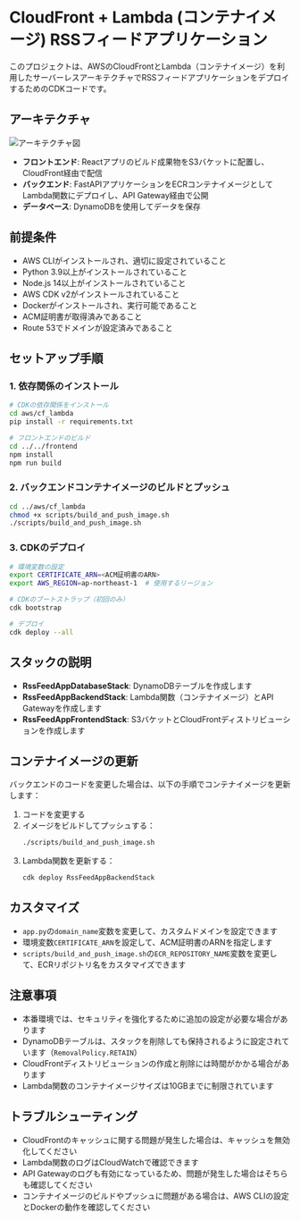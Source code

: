 # CloudFront + Lambda (コンテナイメージ) RSSフィードアプリケーション

このプロジェクトは、AWSのCloudFrontとLambda（コンテナイメージ）を利用したサーバーレスアーキテクチャでRSSフィードアプリケーションをデプロイするためのCDKコードです。

## アーキテクチャ

![アーキテクチャ図](architecture.png)

- **フロントエンド**: Reactアプリのビルド成果物をS3バケットに配置し、CloudFront経由で配信
- **バックエンド**: FastAPIアプリケーションをECRコンテナイメージとしてLambda関数にデプロイし、API Gateway経由で公開
- **データベース**: DynamoDBを使用してデータを保存

## 前提条件

- AWS CLIがインストールされ、適切に設定されていること
- Python 3.9以上がインストールされていること
- Node.js 14以上がインストールされていること
- AWS CDK v2がインストールされていること
- Dockerがインストールされ、実行可能であること
- ACM証明書が取得済みであること
- Route 53でドメインが設定済みであること

## セットアップ手順

### 1. 依存関係のインストール

```bash
# CDKの依存関係をインストール
cd aws/cf_lambda
pip install -r requirements.txt

# フロントエンドのビルド
cd ../../frontend
npm install
npm run build
```

### 2. バックエンドコンテナイメージのビルドとプッシュ

```bash
cd ../aws/cf_lambda
chmod +x scripts/build_and_push_image.sh
./scripts/build_and_push_image.sh
```

### 3. CDKのデプロイ

```bash
# 環境変数の設定
export CERTIFICATE_ARN=<ACM証明書のARN>
export AWS_REGION=ap-northeast-1  # 使用するリージョン

# CDKのブートストラップ（初回のみ）
cdk bootstrap

# デプロイ
cdk deploy --all
```

## スタックの説明

- **RssFeedAppDatabaseStack**: DynamoDBテーブルを作成します
- **RssFeedAppBackendStack**: Lambda関数（コンテナイメージ）とAPI Gatewayを作成します
- **RssFeedAppFrontendStack**: S3バケットとCloudFrontディストリビューションを作成します

## コンテナイメージの更新

バックエンドのコードを変更した場合は、以下の手順でコンテナイメージを更新します：

1. コードを変更する
2. イメージをビルドしてプッシュする：
   ```bash
   ./scripts/build_and_push_image.sh
   ```
3. Lambda関数を更新する：
   ```bash
   cdk deploy RssFeedAppBackendStack
   ```

## カスタマイズ

- `app.py`の`domain_name`変数を変更して、カスタムドメインを設定できます
- 環境変数`CERTIFICATE_ARN`を設定して、ACM証明書のARNを指定します
- `scripts/build_and_push_image.sh`の`ECR_REPOSITORY_NAME`変数を変更して、ECRリポジトリ名をカスタマイズできます

## 注意事項

- 本番環境では、セキュリティを強化するために追加の設定が必要な場合があります
- DynamoDBテーブルは、スタックを削除しても保持されるように設定されています（`RemovalPolicy.RETAIN`）
- CloudFrontディストリビューションの作成と削除には時間がかかる場合があります
- Lambda関数のコンテナイメージサイズは10GBまでに制限されています

## トラブルシューティング

- CloudFrontのキャッシュに関する問題が発生した場合は、キャッシュを無効化してください
- Lambda関数のログはCloudWatchで確認できます
- API Gatewayのログも有効になっているため、問題が発生した場合はそちらも確認してください
- コンテナイメージのビルドやプッシュに問題がある場合は、AWS CLIの設定とDockerの動作を確認してください 